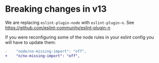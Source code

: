 # Breaking changes in v13

We are replacing `eslint-plugin-node` with `eslint-plugin-n`. See https://github.com/eslint-community/eslint-plugin-n

If you were reconfiguring some of the node rules in your eslint config you will have to update them:

```diff
-    "node/no-missing-import": "off",
+    "n/no-missing-import": "off",
```

